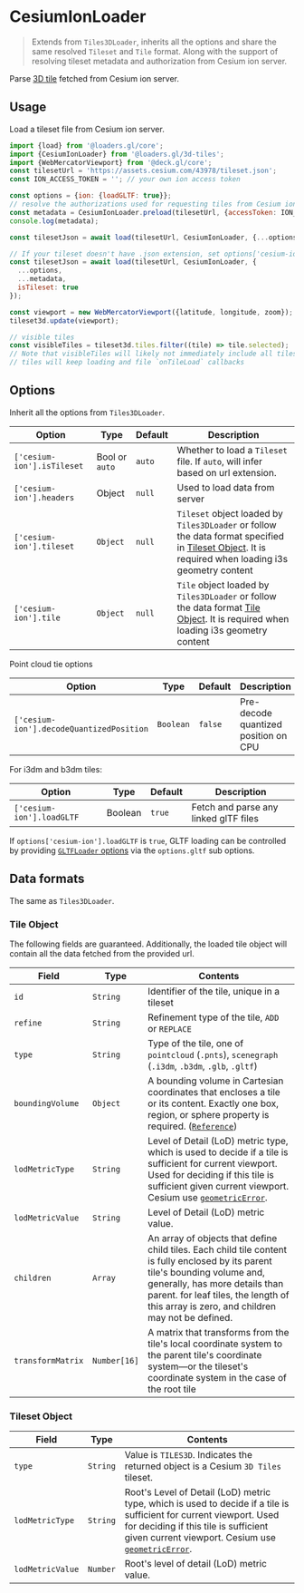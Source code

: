 # CesiumIonLoader

> Extends from `Tiles3DLoader`, inherits all the options and share the same resolved `Tileset` and `Tile` format.
> Along with the support of resolving tileset metadata and authorization from Cesium ion server.

Parse [3D tile](https://github.com/AnalyticalGraphicsInc/3d-tiles) fetched from Cesium ion server.

## Usage

Load a tileset file from Cesium ion server.

```js
import {load} from '@loaders.gl/core';
import {CesiumIonLoader} from '@loaders.gl/3d-tiles';
import {WebMercatorViewport} from '@deck.gl/core';
const tilesetUrl = 'https://assets.cesium.com/43978/tileset.json';
const ION_ACCESS_TOKEN = ''; // your own ion access token

const options = {ion: {loadGLTF: true}};
// resolve the authorizations used for requesting tiles from Cesium ion server
const metadata = CesiumIonLoader.preload(tilesetUrl, {accessToken: ION_ACCESS_TOKEN});
console.log(metadata);

const tilesetJson = await load(tilesetUrl, CesiumIonLoader, {...options, ...metadata});

// If your tileset doesn't have .json extension, set options['cesium-ion'].isTileset to true
const tilesetJson = await load(tilesetUrl, CesiumIonLoader, {
  ...options,
  ...metadata,
  isTileset: true
});

const viewport = new WebMercatorViewport({latitude, longitude, zoom});
tileset3d.update(viewport);

// visible tiles
const visibleTiles = tileset3d.tiles.filter((tile) => tile.selected);
// Note that visibleTiles will likely not immediately include all tiles
// tiles will keep loading and file `onTileLoad` callbacks
```

## Options

Inherit all the options from `Tiles3DLoader`.

| Option                     | Type           | Default | Description                                                                                                                                                           |
| -------------------------- | -------------- | ------- | --------------------------------------------------------------------------------------------------------------------------------------------------------------------- |
| `['cesium-ion'].isTileset` | Bool or `auto` | `auto`  | Whether to load a `Tileset` file. If `auto`, will infer based on url extension.                                                                                       |
| `['cesium-ion'].headers`   | Object         | `null`  | Used to load data from server                                                                                                                                         |
| `['cesium-ion'].tileset`   | `Object`       | `null`  | `Tileset` object loaded by `Tiles3DLoader` or follow the data format specified in [Tileset Object](#tileset-object). It is required when loading i3s geometry content |
| `['cesium-ion'].tile`      | `Object`       | `null`  | `Tile` object loaded by `Tiles3DLoader` or follow the data format [Tile Object](#tile-object). It is required when loading i3s geometry content                       |

Point cloud tie options

| Option                                   | Type      | Default | Description                          |
| ---------------------------------------- | --------- | ------- | ------------------------------------ |
| `['cesium-ion'].decodeQuantizedPosition` | `Boolean` | `false` | Pre-decode quantized position on CPU |

For i3dm and b3dm tiles:

| Option                    | Type    | Default | Description                           |
| ------------------------- | ------- | ------- | ------------------------------------- |
| `['cesium-ion'].loadGLTF` | Boolean | `true`  | Fetch and parse any linked glTF files |

If `options['cesium-ion'].loadGLTF` is `true`, GLTF loading can be controlled by providing [`GLTFLoader` options](/docs/modules/gltf/api-reference/gltf-loader) via the `options.gltf` sub options.

## Data formats

The same as `Tiles3DLoader`.

### Tile Object

The following fields are guaranteed. Additionally, the loaded tile object will contain all the data fetched from the provided url.

| Field             | Type         | Contents                                                                                                                                                                                                                                                                                                            |
| ----------------- | ------------ | ------------------------------------------------------------------------------------------------------------------------------------------------------------------------------------------------------------------------------------------------------------------------------------------------------------------- |
| `id`              | `String`     | Identifier of the tile, unique in a tileset                                                                                                                                                                                                                                                                         |
| `refine`          | `String`     | Refinement type of the tile, `ADD` or `REPLACE`                                                                                                                                                                                                                                                                     |
| `type`            | `String`     | Type of the tile, one of `pointcloud` (`.pnts`), `scenegraph` (`.i3dm`, `.b3dm`, `.glb`, `.gltf`)                                                                                                                                                                                                                                    |
| `boundingVolume`  | `Object`     | A bounding volume in Cartesian coordinates that encloses a tile or its content. Exactly one box, region, or sphere property is required. ([`Reference`](https://github.com/AnalyticalGraphicsInc/3d-tiles/tree/master/specification#bounding-volume))                                                               |
| `lodMetricType`   | `String`     | Level of Detail (LoD) metric type, which is used to decide if a tile is sufficient for current viewport. Used for deciding if this tile is sufficient given current viewport. Cesium use [`geometricError`](https://github.com/AnalyticalGraphicsInc/3d-tiles/blob/master/specification/README.md#geometric-error). |
| `lodMetricValue`  | `String`     | Level of Detail (LoD) metric value.                                                                                                                                                                                                                                                                                 |
| `children`        | `Array`      | An array of objects that define child tiles. Each child tile content is fully enclosed by its parent tile's bounding volume and, generally, has more details than parent. for leaf tiles, the length of this array is zero, and children may not be defined.                                                        |
| `transformMatrix` | `Number[16]` | A matrix that transforms from the tile's local coordinate system to the parent tile's coordinate system—or the tileset's coordinate system in the case of the root tile  

### Tileset Object

| Field            | Type     | Contents                                                                                                                                                                                                                                                                                                                   |
| ---------------- | -------- | -------------------------------------------------------------------------------------------------------------------------------------------------------------------------------------------------------------------------------------------------------------------------------------------------------------------------- |
| `type`           | `String` | Value is `TILES3D`. Indicates the returned object is a Cesium `3D Tiles` tileset.                                                                                                                                                                                                                                          |
| `lodMetricType`  | `String` | Root's Level of Detail (LoD) metric type, which is used to decide if a tile is sufficient for current viewport. Used for deciding if this tile is sufficient given current viewport. Cesium use [`geometricError`](https://github.com/AnalyticalGraphicsInc/3d-tiles/blob/master/specification/README.md#geometric-error). |
| `lodMetricValue` | `Number` | Root's level of detail (LoD) metric value. 
